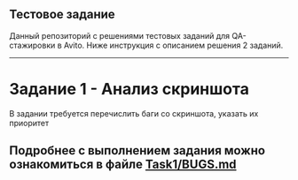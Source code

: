 ## Тестовое задание 
Данный репозиторий с решениями тестовых заданий для QA-стажировки в Avito.
Ниже инструкция с описанием решения 2 заданий.

---
# Задание 1 - Анализ скриншота
В задании требуется перечислить баги со скриншота, указать их приоритет

Подробнее с выполнением задания можно ознакомиться в файле [Task1/BUGS.md](Task1/BUGS.md)
---
